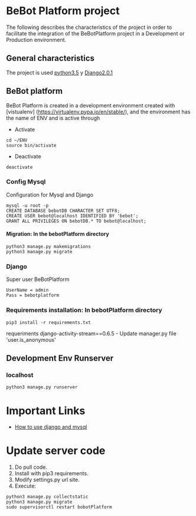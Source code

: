 # BeBot Platform project
The following describes the characteristics of the project in order to facilitate the integration of the BeBotPlatform project in a Development or Production environment.

## General characteristics
The project is used [python3.5](https://www.python.org/downloads/release/python-350/) y [Django2.0.1](https://docs.djangoproject.com/en/2.0/releases/2.0.1/)

## BeBot platform

BeBot Platform is created in a development environment created with [vistualenv] (https://virtualenv.pypa.io/en/stable/), and the environment has the name of ENV and is active through

- Activate
```
cd ~/ENV
source bin/activate
```
- Deactivate
```
deactivate
```

### Config Mysql
Configuration for Mysql and Django
```
mysql -u root -p
CREATE DATABASE bebotDB CHARACTER SET UTF8;
CREATE USER bebot@localhost IDENTIFIED BY 'bebot';
GRANT ALL PRIVILEGES ON bebotDB.* TO bebot@localhost;
```

#### Migration: In the bebotPlatform directory
```
python3 manage.py makemigrations
python3 manage.py migrate
```

### Django
Super user BeBotPlatform
```
UserName = admin
Pass = bebotplatform
```

### Requirements installation: In bebotPlatform directory
```
pip3 install -r requirements.txt
```
requeriments django-activity-stream==0.6.5 - Update manager.py file 'user.is_anonymous'

## Development Env Runserver
### localhost
```
python3 manage.py runserver
```

# Important Links
- [How to use django and mysql](https://www.digitalocean.com/community/tutorials/how-to-use-mysql-or-mariadb-with-your-django-application-on-ubuntu-14-04)


# Update server code
1. Do pull code.
2. Install with pip3 requirements.
3. Modify settings.py url site.
4. Execute:
```
python3 manage.py collectstatic
python3 manage.py migrate
sudo supervisorctl restart bobotPlatform
```


